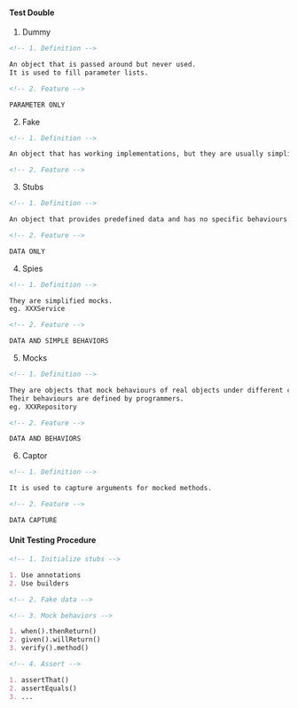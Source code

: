 #### Test Double

1. Dummy

```markdown
<!-- 1. Definition -->

An object that is passed around but never used.
It is used to fill parameter lists.
```

```markdown
<!-- 2. Feature -->

PARAMETER ONLY
```

2. Fake

```markdown
<!-- 1. Definition -->

An object that has working implementations, but they are usually simplified.
```

```markdown
<!-- 2. Feature -->
```

3. Stubs

```markdown
<!-- 1. Definition -->

An object that provides predefined data and has no specific behaviours.
```

```markdown
<!-- 2. Feature -->

DATA ONLY
```

4. Spies

```markdown
<!-- 1. Definition -->

They are simplified mocks.
eg. XXXService
```

```markdown
<!-- 2. Feature -->

DATA AND SIMPLE BEHAVIORS
```

5. Mocks

```markdown
<!-- 1. Definition -->

They are objects that mock behaviours of real objects under different circumstances.
Their behaviours are defined by programmers.
eg. XXXRepository
```

```markdown
<!-- 2. Feature -->

DATA AND BEHAVIORS
```

6. Captor

```markdown
<!-- 1. Definition -->

It is used to capture arguments for mocked methods.
```

```markdown
<!-- 2. Feature -->

DATA CAPTURE
```

#### Unit Testing Procedure

```markdown
<!-- 1. Initialize stubs -->

1. Use annotations
2. Use builders
```

```markdown
<!-- 2. Fake data -->
```

```markdown
<!-- 3. Mock behaviors -->

1. when().thenReturn()
2. given().willReturn()
3. verify().method()
```

```markdown
<!-- 4. Assert -->

1. assertThat()
2. assertEquals()
3. ...
```
